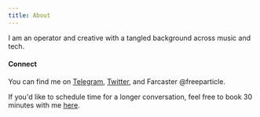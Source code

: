 ```yaml
---
title: About
---
```


I am an operator and creative with a tangled background across music and tech.

#### Connect

You can find me on [Telegram](https://t.me/freeparticle), [Twitter](https://twitter.com/dethesaurize), and Farcaster @freeparticle.

If you'd like to schedule time for a longer conversation, feel free to book 30 minutes with me [here](https://calendly.com/yzzi).
